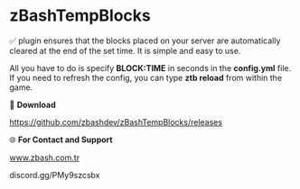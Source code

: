 # zBashTempBlocks
✅ plugin ensures that the blocks placed on your server are automatically cleared at the end of the set time. It is simple and easy to use.

All you have to do is specify **BLOCK:TIME** in seconds in the **config.yml** file. If you need to refresh the config, you can type **ztb reload** from within the game.


📁 **Download** 

https://github.com/zbashdev/zBashTempBlocks/releases


🌐 **For Contact and Support**

www.zbash.com.tr

discord.gg/PMy9szcsbx
